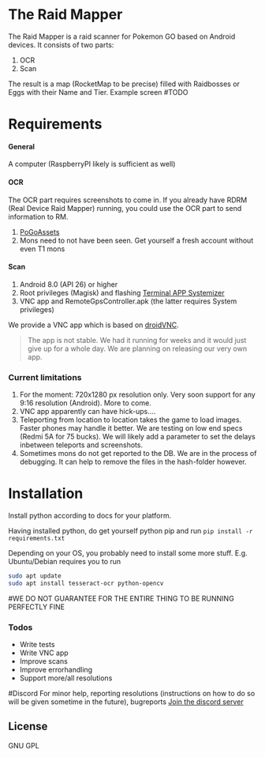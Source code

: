 # The Raid Mapper

The Raid Mapper is a raid scanner for Pokemon GO based on Android devices.
It consists of two parts:
1) OCR
2) Scan

The result is a map (RocketMap to be precise) filled with Raidbosses or Eggs with their Name and Tier.
Example screen #TODO

# Requirements
#### General
A computer (RaspberryPI likely is sufficient as well)

#### OCR
The OCR part requires screenshots to come in. If you already have RDRM (Real Device Raid Mapper) running, you could use the OCR part to send information to RM.
1) [PoGoAssets](https://github.com/ZeChrales/PogoAssets)
2) Mons need to not have been seen. Get yourself a fresh account without even T1 mons

#### Scan
1) Android 8.0 (API 26) or higher
2) Root privileges (Magisk) and flashing [Terminal APP Systemizer](https://forum.xda-developers.com/apps/magisk/module-terminal-app-systemizer-ui-t3585851)
3) VNC app and RemoteGpsController.apk (the latter requires System privileges)

We provide a VNC app which is based on [droidVNC](https://github.com/oNaiPs/droidVncServer).
> The app is not stable. We had it running for weeks and it would just give up for a whole day. We are planning on releasing our very own app.

### Current limitations
1) For the moment: 720x1280 px resolution only. Very soon support for any 9:16 resolution (Android). More to come.
2) VNC app apparently can have hick-ups....
3) Teleporting from location to location takes the game to load images. Faster phones may handle it better. We are testing on low end specs (Redmi 5A for 75 bucks). We will likely add a parameter to set the delays inbetween teleports and screenshots.
4) Sometimes mons do not get reported to the DB. We are in the process of debugging. It can help to remove the files in the hash-folder however.

# Installation
Install python according to docs for your platform.

Having installed python, do get yourself python pip and run
`pip install -r requirements.txt`

Depending on your OS, you probably need to install some more stuff.
E.g. Ubuntu/Debian requires you to run
```bash
sudo apt update
sudo apt install tesseract-ocr python-opencv
```

#WE DO NOT GUARANTEE FOR THE ENTIRE THING TO BE RUNNING PERFECTLY FINE

### Todos

 - Write tests
 - Write VNC app
 - Improve scans
 - Improve errorhandling
 - Support more/all resolutions

#Discord
For minor help, reporting resolutions (instructions on how to do so will be given sometime in the future), bugreports
[Join the discord server](https://discord.gg/qTK7gq)


License
----

GNU GPL
